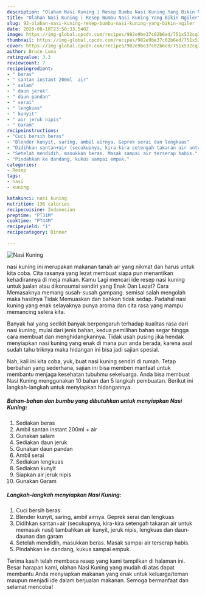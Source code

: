```yaml
---
description: "Olahan Nasi Kuning | Resep Bumbu Nasi Kuning Yang Bikin Ngiler"
title: "Olahan Nasi Kuning | Resep Bumbu Nasi Kuning Yang Bikin Ngiler"
slug: 92-olahan-nasi-kuning-resep-bumbu-nasi-kuning-yang-bikin-ngiler
date: 2020-08-18T23:58:33.540Z
image: https://img-global.cpcdn.com/recipes/982e9be37c02b6ed/751x532cq70/nasi-kuning-foto-resep-utama.jpg
thumbnail: https://img-global.cpcdn.com/recipes/982e9be37c02b6ed/751x532cq70/nasi-kuning-foto-resep-utama.jpg
cover: https://img-global.cpcdn.com/recipes/982e9be37c02b6ed/751x532cq70/nasi-kuning-foto-resep-utama.jpg
author: Bruce Luna
ratingvalue: 3.3
reviewcount: 7
recipeingredient:
- " beras"
- " santan instant 200ml  air"
- " salam"
- " daun jeruk"
- " daun pandan"
- " serai"
- " lengkuas"
- " kunyit"
- " air jeruk nipis"
- " Garam"
recipeinstructions:
- "Cuci bersih beras"
- "Blender kunyit, saring, ambil airnya. Geprek serai dan lengkuas"
- "Didihkan santan+air (secukupnya, kira-kira setengah takaran air untuk memasak nasi) tambahkan air kunyit, jeruk nipis, lengkuas dan daun-daunan dan garam"
- "Setelah mendidih, masukkan beras. Masak sampai air terserap habis."
- "Pindahkan ke dandang, kukus sampai empuk."
categories:
- Resep
tags:
- nasi
- kuning

katakunci: nasi kuning 
nutrition: 136 calories
recipecuisine: Indonesian
preptime: "PT31M"
cooktime: "PT44M"
recipeyield: "1"
recipecategory: Dinner

---
```



![Nasi Kuning](https://img-global.cpcdn.com/recipes/982e9be37c02b6ed/751x532cq70/nasi-kuning-foto-resep-utama.jpg)


nasi kuning ini merupakan makanan tanah air yang nikmat dan harus untuk kita coba. Cita rasanya yang lezat membuat siapa pun menantikan kehadirannya di meja makan.
Kamu Lagi mencari ide resep nasi kuning untuk jualan atau dikonsumsi sendiri yang Enak Dan Lezat? Cara Memasaknya memang susah-susah gampang. semisal salah mengolah maka hasilnya Tidak Memuaskan dan bahkan tidak sedap. Padahal nasi kuning yang enak selayaknya punya aroma dan cita rasa yang mampu memancing selera kita.



Banyak hal yang sedikit banyak berpengaruh terhadap kualitas rasa dari nasi kuning, mulai dari jenis bahan, kedua pemilihan bahan segar hingga cara membuat dan menghidangkannya. Tidak usah pusing jika hendak menyiapkan nasi kuning yang enak di mana pun anda berada, karena asal sudah tahu triknya maka hidangan ini bisa jadi sajian spesial.


Nah, kali ini kita coba, yuk, buat nasi kuning sendiri di rumah. Tetap berbahan yang sederhana, sajian ini bisa memberi manfaat untuk membantu menjaga kesehatan tubuhmu sekeluarga. Anda bisa membuat Nasi Kuning menggunakan 10 bahan dan 5 langkah pembuatan. Berikut ini langkah-langkah untuk menyiapkan hidangannya.

<!--inarticleads1-->

##### Bahan-bahan dan bumbu yang dibutuhkan untuk menyiapkan Nasi Kuning:

1. Sediakan  beras
1. Ambil  santan instant 200ml + air
1. Gunakan  salam
1. Sediakan  daun jeruk
1. Gunakan  daun pandan
1. Ambil  serai
1. Sediakan  lengkuas
1. Sediakan  kunyit
1. Siapkan  air jeruk nipis
1. Gunakan  Garam




<!--inarticleads2-->

##### Langkah-langkah menyiapkan Nasi Kuning:

1. Cuci bersih beras
1. Blender kunyit, saring, ambil airnya. Geprek serai dan lengkuas
1. Didihkan santan+air (secukupnya, kira-kira setengah takaran air untuk memasak nasi) tambahkan air kunyit, jeruk nipis, lengkuas dan daun-daunan dan garam
1. Setelah mendidih, masukkan beras. Masak sampai air terserap habis.
1. Pindahkan ke dandang, kukus sampai empuk.




Terima kasih telah membaca resep yang kami tampilkan di halaman ini. Besar harapan kami, olahan Nasi Kuning yang mudah di atas dapat membantu Anda menyiapkan makanan yang enak untuk keluarga/teman maupun menjadi ide dalam berjualan makanan. Semoga bermanfaat dan selamat mencoba!
